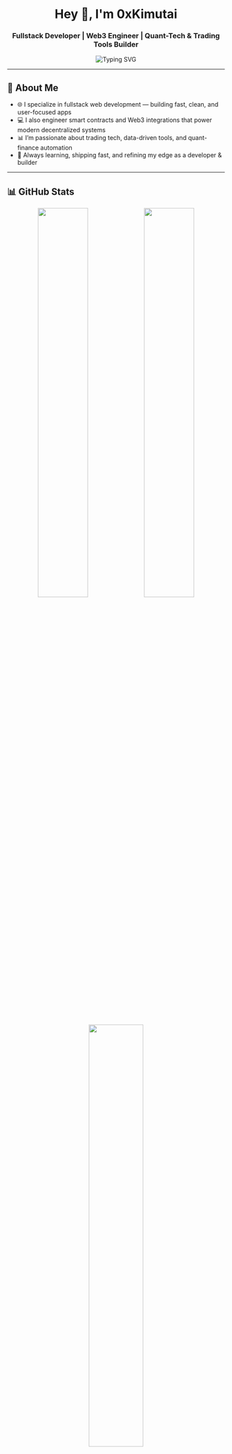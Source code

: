 <h1 align="center">Hey 👋, I'm 0xKimutai</h1>
<h3 align="center">Fullstack Developer | Web3 Engineer | Quant-Tech & Trading Tools Builder</h3>

<p align="center">
  <img src="https://readme-typing-svg.herokuapp.com?font=Fira+Code&weight=600&size=22&pause=1000&color=3CFFEA&center=true&vCenter=true&width=500&lines=Fullstack+%7C+Web3+Developer;Building+Tools+for+Traders+%26;Clean+Code.+Fast+Apps.+Smart+Tech." alt="Typing SVG" />
</p>


---

## 🧠 About Me

- 🌐 I specialize in fullstack web development — building fast, clean, and user-focused apps
- 💻 I also engineer smart contracts and Web3 integrations that power modern decentralized systems
- 📊 I’m passionate about trading tech, data-driven tools, and quant-finance automation
- 🧠 Always learning, shipping fast, and refining my edge as a developer & builder

---

## 📊 GitHub Stats

<p align="center">
  <img src="https://github-readme-stats.vercel.app/api?username=0xKimutai&show_icons=true&theme=tokyonight&hide_title=true" width="48%" />
  <img src="https://github-readme-streak-stats.herokuapp.com/?user=0xKimutai&theme=tokyonight" width="48%" />
</p>

<p align="center">
  <img src="https://github-readme-stats.vercel.app/api/top-langs/?username=0xKimutai&layout=compact&theme=tokyonight" width="50%" />
</p>

<p align="center"><b>📌 Favorite Language: <code>JavaScript</code></b></p>

---

## 📫 Connect With Me

- 📧 Email: tezKim414@gmail.com  
- 🧵 Twitter: [@0xKimutai](https://x.com/royltyRvckyreal?s=08)

---

> 🧠 *"Code like a hacker. Think like a trader."*  
> — 0xKimutai
